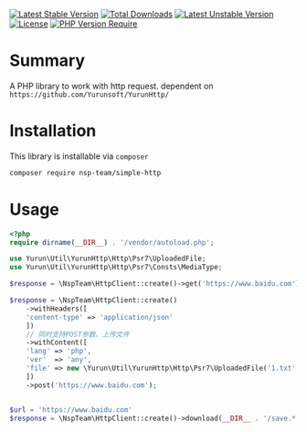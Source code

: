 [![Latest Stable Version](http://poser.pugx.org/nsp-team/crypt-tool/v)](https://packagist.org/packages/nsp-team/crypt-tool)
[![Total Downloads](http://poser.pugx.org/nsp-team/crypt-tool/downloads)](https://packagist.org/packages/nsp-team/crypt-tool)
[![Latest Unstable Version](http://poser.pugx.org/nsp-team/crypt-tool/v/unstable)](https://packagist.org/packages/nsp-team/crypt-tool)
[![License](http://poser.pugx.org/nsp-team/crypt-tool/license)](https://packagist.org/packages/nsp-team/crypt-tool)
[![PHP Version Require](http://poser.pugx.org/nsp-team/crypt-tool/require/php)](https://packagist.org/packages/nsp-team/crypt-tool)

# Summary

A PHP library to work with http request. dependent on `https://github.com/Yurunsoft/YurunHttp/`

# Installation

This library is installable via `composer`

```bash
composer require nsp-team/simple-http
```

# Usage

```php
<?php
require dirname(__DIR__) . '/vendor/autoload.php';

use Yurun\Util\YurunHttp\Http\Psr7\UploadedFile;
use Yurun\Util\YurunHttp\Http\Psr7\Consts\MediaType;

$response = \NspTeam\HttpClient::create()->get('https://www.baidu.com');

$response = \NspTeam\HttpClient::create()
    ->withHeaders([
    'content-type' => 'application/json'
    ])
    // 同时支持POST参数、上传文件
    ->withContent([
    'lang' => 'php',
    'ver'  => 'any',
    'file' => new \Yurun\Util\YurunHttp\Http\Psr7\UploadedFile('1.txt', MediaType::TEXT_PLAIN, __FILE__),
    ])
    ->post('https://www.baidu.com');


$url = 'https://www.baidu.com'
$response = \NspTeam\HttpClient::create()->download(__DIR__ . '/save.*', $url); // 如果文件名设为save.*，.* 则代表自动识别扩展名
```
